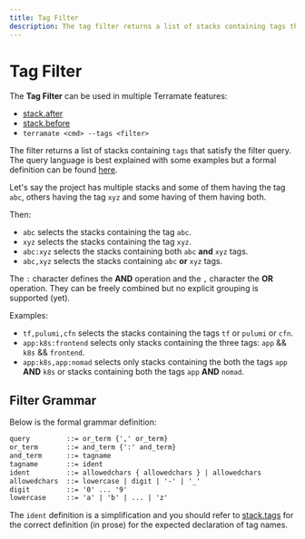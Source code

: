 ```yaml
---
title: Tag Filter
description: The tag filter returns a list of stacks containing tags that satisfy the filter query.
---
```


# Tag Filter

The **Tag Filter** can be used in multiple Terramate features:

- [stack.after](../stacks/configuration.md#stackafter-setstringoptional)
- [stack.before](../stacks/configuration.md#stackbefore-setstringoptional)
- `terramate <cmd> --tags <filter>`

The filter returns a list of stacks containing `tags` that satisfy the filter
query. The query language is best explained with some examples but a formal
definition can be found [here](#filter-grammar).

Let's say the project has multiple stacks and some of them having the tag `abc`,
others having the tag `xyz` and some having of them having both.

Then:

- `abc` selects the stacks containing the tag `abc`.
- `xyz` selects the stacks containing the tag `xyz`.
- `abc:xyz` selects the stacks containing both `abc` **and** `xyz` tags.
- `abc,xyz` selects the stacks containing `abc` **or** `xyz` tags.

The `:` character defines the **AND** operation and the `,` character the **OR**
operation. They can be freely combined but no explicit grouping is supported (yet).

Examples:

- `tf,pulumi,cfn` selects the stacks containing the tags `tf` or `pulumi` or `cfn`.
- `app:k8s:frontend` selects only stacks containing the three tags: `app` && `k8s` && `frontend`.
- `app:k8s,app:nomad` selects only stacks containing the both the tags
`app` **AND** `k8s` or stacks containing both the tags `app` **AND** `nomad`.

## Filter Grammar

Below is the formal grammar definition:

```txt
query         ::= or_term {',' or_term}
or_term       ::= and_term {':' and_term}
and_term      ::= tagname
tagname       ::= ident
ident         ::= allowedchars { allowedchars } | allowedchars
allowedchars  ::= lowercase | digit | '-' | '_'
digit         ::= '0' ... '9'
lowercase     ::= 'a' | 'b' | ... | 'z'
```

The `ident` definition is a simplification and you should refer to
[stack.tags](../stacks/configuration.md#stacktags-setstringoptional) for the correct definition
(in prose) for the expected declaration of tag names.

